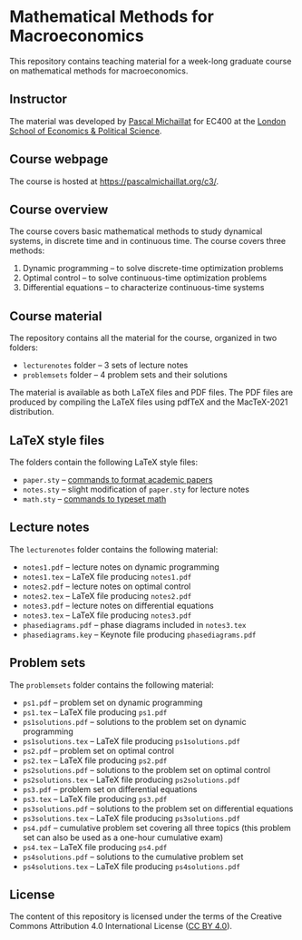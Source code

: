 # Mathematical Methods for Macroeconomics

This repository contains teaching material for a week-long graduate course on mathematical methods for macroeconomics. 

## Instructor

The material was developed by [Pascal Michaillat](https://pascalmichaillat.org/) for EC400 at the [London School of Economics & Political Science](https://www.lse.ac.uk).

## Course webpage

The course is hosted at https://pascalmichaillat.org/c3/.

## Course overview

The course covers basic mathematical methods to study dynamical systems, in discrete time and in continuous time. The course covers three methods:

1. Dynamic programming – to solve discrete-time optimization problems
2. Optimal control – to solve continuous-time optimization problems
3. Differential equations – to characterize continuous-time systems

## Course material

The repository contains all the material for the course, organized in two folders:

+ `lecturenotes` folder – 3 sets of lecture notes
+ `problemsets` folder – 4 problem sets and their solutions

The material is available as both LaTeX files and PDF files. The PDF files are produced by compiling the LaTeX files using pdfTeX and the MacTeX-2021 distribution.

## LaTeX style files

The folders contain the following LaTeX style files:

+ `paper.sty` – [commands to format academic papers](https://github.com/pmichaillat/latex-paper) 
+ `notes.sty` – slight modification of `paper.sty` for lecture notes
+ `math.sty` – [commands to typeset math](https://github.com/pmichaillat/latex-math)

## Lecture notes

The `lecturenotes` folder contains the following material:

+ `notes1.pdf` – lecture notes on dynamic programming
+ `notes1.tex` – LaTeX file producing  `notes1.pdf`
+ `notes2.pdf` – lecture notes on optimal control
+ `notes2.tex` – LaTeX file producing  `notes2.pdf`
+ `notes3.pdf` – lecture notes on differential equations
+ `notes3.tex` – LaTeX file producing  `notes3.pdf`
+ `phasediagrams.pdf` – phase diagrams included in `notes3.tex`
+ `phasediagrams.key` – Keynote file producing `phasediagrams.pdf`

## Problem sets

The `problemsets` folder contains the following material:

+ `ps1.pdf` – problem set on dynamic programming
+ `ps1.tex` – LaTeX file producing `ps1.pdf`
+ `ps1solutions.pdf` – solutions to the problem set on dynamic programming
+ `ps1solutions.tex` – LaTeX file producing `ps1solutions.pdf`
+ `ps2.pdf` – problem set on optimal control
+ `ps2.tex` – LaTeX file producing `ps2.pdf`
+ `ps2solutions.pdf` – solutions to the problem set on optimal control
+ `ps2solutions.tex` – LaTeX file producing `ps2solutions.pdf`
+ `ps3.pdf` – problem set on differential equations
+ `ps3.tex` – LaTeX file producing `ps3.pdf`
+ `ps3solutions.pdf` – solutions to the problem set on differential equations
+ `ps3solutions.tex` – LaTeX file producing `ps3solutions.pdf`
+ `ps4.pdf` – cumulative problem set covering all three topics (this problem set can also be used as a one-hour cumulative exam)
+ `ps4.tex` – LaTeX file producing `ps4.pdf`
+ `ps4solutions.pdf` – solutions to the cumulative problem set
+ `ps4solutions.tex` – LaTeX file producing `ps4solutions.pdf`

## License

The content of this repository is licensed under the terms of the Creative Commons Attribution 4.0 International License ([CC BY 4.0](http://creativecommons.org/licenses/by/4.0/)).
